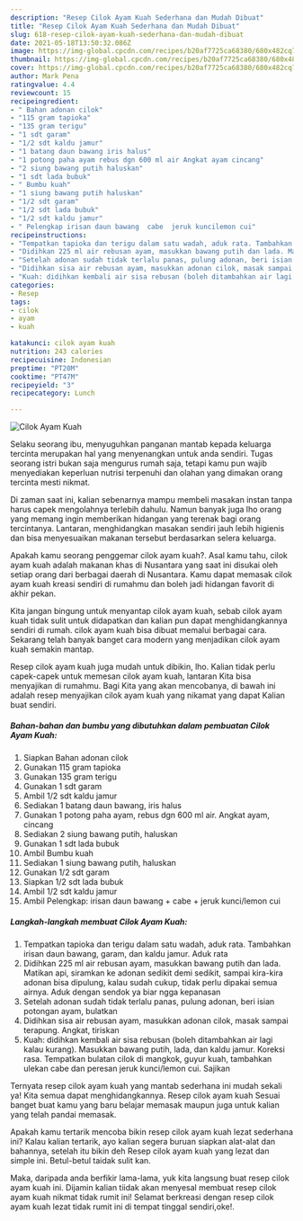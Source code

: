 ```yaml
---
description: "Resep Cilok Ayam Kuah Sederhana dan Mudah Dibuat"
title: "Resep Cilok Ayam Kuah Sederhana dan Mudah Dibuat"
slug: 618-resep-cilok-ayam-kuah-sederhana-dan-mudah-dibuat
date: 2021-05-18T13:50:32.086Z
image: https://img-global.cpcdn.com/recipes/b20af7725ca68380/680x482cq70/cilok-ayam-kuah-foto-resep-utama.jpg
thumbnail: https://img-global.cpcdn.com/recipes/b20af7725ca68380/680x482cq70/cilok-ayam-kuah-foto-resep-utama.jpg
cover: https://img-global.cpcdn.com/recipes/b20af7725ca68380/680x482cq70/cilok-ayam-kuah-foto-resep-utama.jpg
author: Mark Pena
ratingvalue: 4.4
reviewcount: 15
recipeingredient:
- " Bahan adonan cilok"
- "115 gram tapioka"
- "135 gram terigu"
- "1 sdt garam"
- "1/2 sdt kaldu jamur"
- "1 batang daun bawang iris halus"
- "1 potong paha ayam rebus dgn 600 ml air Angkat ayam cincang"
- "2 siung bawang putih haluskan"
- "1 sdt lada bubuk"
- " Bumbu kuah"
- "1 siung bawang putih haluskan"
- "1/2 sdt garam"
- "1/2 sdt lada bubuk"
- "1/2 sdt kaldu jamur"
- " Pelengkap irisan daun bawang  cabe  jeruk kuncilemon cui"
recipeinstructions:
- "Tempatkan tapioka dan terigu dalam satu wadah, aduk rata. Tambahkan irisan daun bawang, garam, dan kaldu jamur. Aduk rata"
- "Didihkan 225 ml air rebusan ayam, masukkan bawang putih dan lada. Matikan api, siramkan ke adonan sedikit demi sedikit, sampai kira-kira adonan bisa dipulung, kalau sudah cukup, tidak perlu dipakai semua airnya. Aduk dengan sendok ya biar ngga kepanasan"
- "Setelah adonan sudah tidak terlalu panas, pulung adonan, beri isian potongan ayam, bulatkan"
- "Didihkan sisa air rebusan ayam, masukkan adonan cilok, masak sampai terapung. Angkat, tiriskan"
- "Kuah: didihkan kembali air sisa rebusan (boleh ditambahkan air lagi kalau kurang). Masukkan bawang putih, lada, dan kaldu jamur. Koreksi rasa. Tempatkan bulatan cilok di mangkok, guyur kuah, tambahkan ulekan cabe dan peresan jeruk kunci/lemon cui. Sajikan"
categories:
- Resep
tags:
- cilok
- ayam
- kuah

katakunci: cilok ayam kuah 
nutrition: 243 calories
recipecuisine: Indonesian
preptime: "PT20M"
cooktime: "PT47M"
recipeyield: "3"
recipecategory: Lunch

---
```



![Cilok Ayam Kuah](https://img-global.cpcdn.com/recipes/b20af7725ca68380/680x482cq70/cilok-ayam-kuah-foto-resep-utama.jpg)

Selaku seorang ibu, menyuguhkan panganan mantab kepada keluarga tercinta merupakan hal yang menyenangkan untuk anda sendiri. Tugas seorang istri bukan saja mengurus rumah saja, tetapi kamu pun wajib menyediakan keperluan nutrisi terpenuhi dan olahan yang dimakan orang tercinta mesti nikmat.

Di zaman  saat ini, kalian sebenarnya mampu membeli masakan instan tanpa harus capek mengolahnya terlebih dahulu. Namun banyak juga lho orang yang memang ingin memberikan hidangan yang terenak bagi orang tercintanya. Lantaran, menghidangkan masakan sendiri jauh lebih higienis dan bisa menyesuaikan makanan tersebut berdasarkan selera keluarga. 



Apakah kamu seorang penggemar cilok ayam kuah?. Asal kamu tahu, cilok ayam kuah adalah makanan khas di Nusantara yang saat ini disukai oleh setiap orang dari berbagai daerah di Nusantara. Kamu dapat memasak cilok ayam kuah kreasi sendiri di rumahmu dan boleh jadi hidangan favorit di akhir pekan.

Kita jangan bingung untuk menyantap cilok ayam kuah, sebab cilok ayam kuah tidak sulit untuk didapatkan dan kalian pun dapat menghidangkannya sendiri di rumah. cilok ayam kuah bisa dibuat memalui berbagai cara. Sekarang telah banyak banget cara modern yang menjadikan cilok ayam kuah semakin mantap.

Resep cilok ayam kuah juga mudah untuk dibikin, lho. Kalian tidak perlu capek-capek untuk memesan cilok ayam kuah, lantaran Kita bisa menyajikan di rumahmu. Bagi Kita yang akan mencobanya, di bawah ini adalah resep menyajikan cilok ayam kuah yang nikamat yang dapat Kalian buat sendiri.

<!--inarticleads1-->

##### Bahan-bahan dan bumbu yang dibutuhkan dalam pembuatan Cilok Ayam Kuah:

1. Siapkan  Bahan adonan cilok
1. Gunakan 115 gram tapioka
1. Gunakan 135 gram terigu
1. Gunakan 1 sdt garam
1. Ambil 1/2 sdt kaldu jamur
1. Sediakan 1 batang daun bawang, iris halus
1. Gunakan 1 potong paha ayam, rebus dgn 600 ml air. Angkat ayam, cincang
1. Sediakan 2 siung bawang putih, haluskan
1. Gunakan 1 sdt lada bubuk
1. Ambil  Bumbu kuah
1. Sediakan 1 siung bawang putih, haluskan
1. Gunakan 1/2 sdt garam
1. Siapkan 1/2 sdt lada bubuk
1. Ambil 1/2 sdt kaldu jamur
1. Ambil  Pelengkap: irisan daun bawang + cabe + jeruk kunci/lemon cui




<!--inarticleads2-->

##### Langkah-langkah membuat Cilok Ayam Kuah:

1. Tempatkan tapioka dan terigu dalam satu wadah, aduk rata. Tambahkan irisan daun bawang, garam, dan kaldu jamur. Aduk rata
1. Didihkan 225 ml air rebusan ayam, masukkan bawang putih dan lada. Matikan api, siramkan ke adonan sedikit demi sedikit, sampai kira-kira adonan bisa dipulung, kalau sudah cukup, tidak perlu dipakai semua airnya. Aduk dengan sendok ya biar ngga kepanasan
1. Setelah adonan sudah tidak terlalu panas, pulung adonan, beri isian potongan ayam, bulatkan
1. Didihkan sisa air rebusan ayam, masukkan adonan cilok, masak sampai terapung. Angkat, tiriskan
1. Kuah: didihkan kembali air sisa rebusan (boleh ditambahkan air lagi kalau kurang). Masukkan bawang putih, lada, dan kaldu jamur. Koreksi rasa. Tempatkan bulatan cilok di mangkok, guyur kuah, tambahkan ulekan cabe dan peresan jeruk kunci/lemon cui. Sajikan




Ternyata resep cilok ayam kuah yang mantab sederhana ini mudah sekali ya! Kita semua dapat menghidangkannya. Resep cilok ayam kuah Sesuai banget buat kamu yang baru belajar memasak maupun juga untuk kalian yang telah pandai memasak.

Apakah kamu tertarik mencoba bikin resep cilok ayam kuah lezat sederhana ini? Kalau kalian tertarik, ayo kalian segera buruan siapkan alat-alat dan bahannya, setelah itu bikin deh Resep cilok ayam kuah yang lezat dan simple ini. Betul-betul taidak sulit kan. 

Maka, daripada anda berfikir lama-lama, yuk kita langsung buat resep cilok ayam kuah ini. Dijamin kalian tiidak akan menyesal membuat resep cilok ayam kuah nikmat tidak rumit ini! Selamat berkreasi dengan resep cilok ayam kuah lezat tidak rumit ini di tempat tinggal sendiri,oke!.

